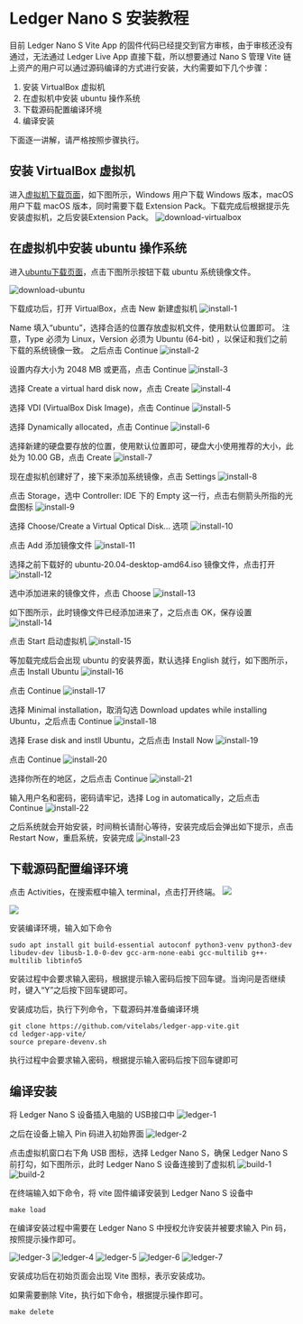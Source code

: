 # Ledger Nano S 安装教程
目前 Ledger Nano S Vite App 的固件代码已经提交到官方审核，由于审核还没有通过，无法通过 Ledger Live App 直接下载，所以想要通过 Nano S 管理 Vite 链上资产的用户可以通过源码编译的方式进行安装，大约需要如下几个步骤：
1. 安装 VirtualBox 虚拟机
2. 在虚拟机中安装 ubuntu 操作系统
3. 下载源码配置编译环境
4. 编译安装

下面逐一讲解，请严格按照步骤执行。

## 安装 VirtualBox 虚拟机
进入[虚拟机下载页面](https://www.virtualbox.org/wiki/Downloads)，如下图所示，Windows 用户下载 Windows 版本，macOS 用户下载 macOS 版本，同时需要下载 Extension Pack。下载完成后根据提示先安装虚拟机，之后安装Extension Pack。
![download-virtualbox](~/images/ledger/download-virtualbox.png)

## 在虚拟机中安装 ubuntu 操作系统
进入[ubuntu下载页面](https://ubuntu.com/#download)，点击下图所示按钮下载 ubuntu 系统镜像文件。

![download-ubuntu](~/images/ledger/download-ubuntu.png)

下载成功后，打开 VirtualBox，点击 New 新建虚拟机
![install-1](~/images/ledger/install-1.png)

Name 填入“ubuntu”，选择合适的位置存放虚拟机文件，使用默认位置即可。
注意，Type 必须为 Linux，Version 必须为 Ubuntu (64-bit) ，以保证和我们之前下载的系统镜像一致。
之后点击 Continue
![install-2](~/images/ledger/install-2.png)

设置内存大小为 2048 MB 或更高，点击 Continue
![install-3](~/images/ledger/install-3.png)

选择 Create a virtual hard disk now，点击 Create
![install-4](~/images/ledger/install-4.png)

选择 VDI (VirtualBox Disk Image)，点击 Continue
![install-5](~/images/ledger/install-5.png)

选择 Dynamically allocated，点击 Continue
![install-6](~/images/ledger/install-6.png)

选择新建的硬盘要存放的位置，使用默认位置即可，硬盘大小使用推荐的大小，此处为 10.00 GB，点击 Create
![install-7](~/images/ledger/install-7.png)

现在虚拟机创建好了，接下来添加系统镜像，点击 Settings
![install-8](~/images/ledger/install-8.png)

点击 Storage，选中 Controller: IDE 下的 Empty 这一行，点击右侧箭头所指的光盘图标
![install-9](~/images/ledger/install-9.png)

选择 Choose/Create a Virtual Optical Disk... 选项
![install-10](~/images/ledger/install-10.png)

点击 Add 添加镜像文件
![install-11](~/images/ledger/install-11.png)

选择之前下载好的 ubuntu-20.04-desktop-amd64.iso 镜像文件，点击打开
![install-12](~/images/ledger/install-12.png)

选中添加进来的镜像文件，点击 Choose
![install-13](~/images/ledger/install-13.png)

如下图所示，此时镜像文件已经添加进来了，之后点击 OK，保存设置
![install-14](~/images/ledger/install-14.png)

点击 Start 启动虚拟机
![install-15](~/images/ledger/install-15.png)

等加载完成后会出现 ubuntu 的安装界面，默认选择 English 就行，如下图所示，点击 Install Ubuntu
![install-16](~/images/ledger/install-16.png)

点击 Continue
![install-17](~/images/ledger/install-17.png)

选择 Minimal installation，取消勾选 Download updates while installing Ubuntu，之后点击 Continue
![install-18](~/images/ledger/install-18.png)

选择 Erase disk and instll Ubuntu，之后点击 Install Now
![install-19](~/images/ledger/install-19.png)

点击 Continue
![install-20](~/images/ledger/install-20.png)

选择你所在的地区，之后点击 Continue
![install-21](~/images/ledger/install-21.png)

输入用户名和密码，密码请牢记，选择 Log in automatically，之后点击 Continue
![install-22](~/images/ledger/install-22.png)

之后系统就会开始安装，时间稍长请耐心等待，安装完成后会弹出如下提示，点击 Restart Now，重启系统，安装完成
![install-23](~/images/ledger/install-23.png)

## 下载源码配置编译环境
点击 Activities，在搜索框中输入 terminal，点击打开终端。
![](~/images/ledger/config-1.jpg)

![](~/images/ledger/config-2.jpg)

安装编译环境，输入如下命令
```shell
sudo apt install git build-essential autoconf python3-venv python3-dev libudev-dev libusb-1.0-0-dev gcc-arm-none-eabi gcc-multilib g++-multilib libtinfo5
```
安装过程中会要求输入密码，根据提示输入密码后按下回车键。当询问是否继续时，键入“Y”之后按下回车键即可。

安装成功后，执行下列命令，下载源码并准备编译环境
```shell
git clone https://github.com/vitelabs/ledger-app-vite.git
cd ledger-app-vite/
source prepare-devenv.sh
```
执行过程中会要求输入密码，根据提示输入密码后按下回车键即可

## 编译安装
将 Ledger Nano S 设备插入电脑的 USB接口中
![ledger-1](~/images/ledger/ledger-1.jpg)

之后在设备上输入 Pin 码进入初始界面
![ledger-2](~/images/ledger/ledger-2.jpg)

点击虚拟机窗口右下角 USB 图标，选择 Ledger Nano S，确保 Ledger Nano S 前打勾，如下图所示，此时 Ledger Nano S 设备连接到了虚拟机
![build-1](~/images/ledger/build-1.png)
![build-2](~/images/ledger/build-2.png)

在终端输入如下命令，将 vite 固件编译安装到 Ledger Nano S 设备中
```shell
make load
```
在编译安装过程中需要在 Ledger Nano S 中授权允许安装并被要求输入 Pin 码，按照提示操作即可。

![ledger-3](~/images/ledger/ledger-3.jpg)
![ledger-4](~/images/ledger/ledger-4.jpg)
![ledger-5](~/images/ledger/ledger-5.jpg)
![ledger-6](~/images/ledger/ledger-6.jpg)
![ledger-7](~/images/ledger/ledger-7.jpg)

安装成功后在初始页面会出现 Vite 图标，表示安装成功。

如果需要删除 Vite，执行如下命令，根据提示操作即可。
```shell
make delete
```